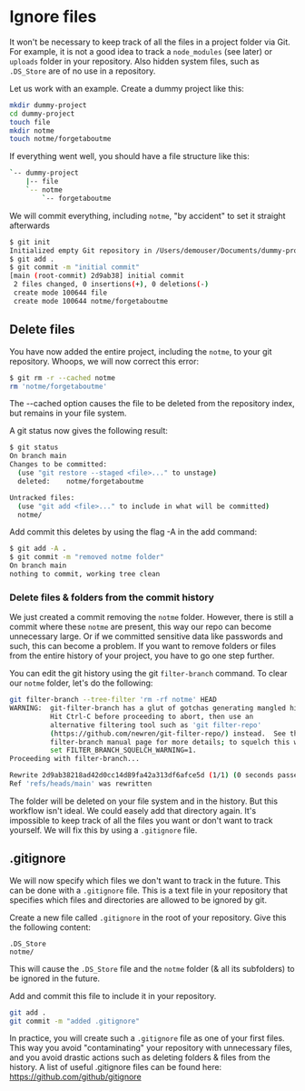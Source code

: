 # Ignore files

It won't be necessary to keep track of all the files in a project folder via Git. For example, it is not a good idea to track a `node_modules` (see later) or `uploads` folder in your repository. Also hidden system files, such as `.DS_Store` are of no use in a repository.

Let us work with an example. Create a dummy project like this:

```bash
mkdir dummy-project
cd dummy-project
touch file
mkdir notme
touch notme/forgetaboutme
```

If everything went well, you should have a file structure like this:

```bash
`-- dummy-project
    |-- file
    `-- notme
        `-- forgetaboutme
```

We will commit everything, including `notme`, "by accident" to set it straight afterwards

```bash
$ git init
Initialized empty Git repository in /Users/demouser/Documents/dummy-project/.git/
$ git add .
$ git commit -m "initial commit"
[main (root-commit) 2d9ab38] initial commit
 2 files changed, 0 insertions(+), 0 deletions(-)
 create mode 100644 file
 create mode 100644 notme/forgetaboutme
```

## Delete files

You have now added the entire project, including the `notme`, to your git repository.
Whoops, we will now correct this error:

```bash
$ git rm -r --cached notme
rm 'notme/forgetaboutme'
```

The --cached option causes the file to be deleted from the repository index, but remains in your file system.

A git status now gives the following result:

```bash
$ git status
On branch main
Changes to be committed:
  (use "git restore --staged <file>..." to unstage)
  deleted:    notme/forgetaboutme

Untracked files:
  (use "git add <file>..." to include in what will be committed)
  notme/
```

Add commit this deletes by using the flag -A in the add command:

```bash
$ git add -A .
$ git commit -m "removed notme folder"
On branch main
nothing to commit, working tree clean
```

### Delete files & folders from the commit history

We just created a commit removing the `notme` folder. However, there is still a commit where these `notme` are present, this way our repo can become unnecessary large. Or if we committed sensitive data like passwords and such, this can become a problem. If you want to remove folders or files from the entire history of your project, you have to go one step further.

You can edit the git history using the git `filter-branch` command. To clear our `notme` folder, let's do the following:

```bash
git filter-branch --tree-filter 'rm -rf notme' HEAD
WARNING:  git-filter-branch has a glut of gotchas generating mangled history rewrites
          Hit Ctrl-C before proceeding to abort, then use an
          alternative filtering tool such as 'git filter-repo'
          (https://github.com/newren/git-filter-repo/) instead.  See the
          filter-branch manual page for more details; to squelch this warning,
          set FILTER_BRANCH_SQUELCH_WARNING=1.
Proceeding with filter-branch...

Rewrite 2d9ab38218ad42d0cc14d89fa42a313df6afce5d (1/1) (0 seconds passed, remaining 0 predicted)
Ref 'refs/heads/main' was rewritten
```

The folder will be deleted on your file system and in the history. But this workflow isn't ideal. We could easely add that directory again. It's impossible to keep track of all the files you want or don't want to track yourself. We will fix this by using a `.gitignore` file.

## .gitignore

We will now specify which files we don't want to track in the future. This can be done with a `.gitignore` file. This is a text file in your repository that specifies which files and directories are allowed to be ignored by git.

Create a new file called `.gitignore` in the root of your repository. Give this the following content:

```text
.DS_Store
notme/
```

This will cause the `.DS_Store` file and the `notme` folder (& all its subfolders) to be ignored in the future.

Add and commit this file to include it in your repository.

```bash
git add .
git commit -m "added .gitignore"
```

In practice, you will create such a `.gitignore` file as one of your first files. This way you avoid "contaminating" your repository with unnecessary files, and you avoid drastic actions such as deleting folders & files from the history.
A list of useful .gitignore files can be found here: <https://github.com/github/gitignore>
